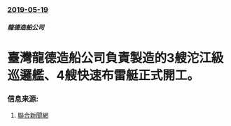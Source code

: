 ### [2019-05-19](/news/2019/05/19/index.md)

##### 龍德造船公司
# 臺灣龍德造船公司負責製造的3艘沱江級巡邏艦、4艘快速布雷艇正式開工。 




### 信息来源:

1. [聯合新聞網](https://udn.com/news/story/6656/3831402)
